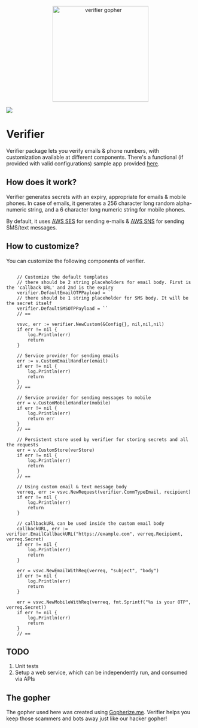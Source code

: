 <p align="center"><img src="https://repository-images.githubusercontent.com/214951539/5b1d4880-be23-11ea-956f-13b099260266" alt="verifier gopher" width="256px"/></p>

[![](https://godoc.org/github.com/nathany/looper?status.svg)](http://godoc.org/github.com/naughtygopher/verifier)

# Verifier

Verifier package lets you verify emails & phone numbers, with customization available at different components. There's a functional (if provided with valid configurations) sample app provided [here](https://github.com/naughtygopher/verifier/blob/master/cmd/main.go).

## How does it work?

Verifier generates secrets with an expiry, appropriate for emails & mobile phones. In case of emails,
it generates a 256 character long random alpha-numeric string, and a 6 character long numeric string
for mobile phones.

By default, it uses [AWS SES](https://aws.amazon.com/ses/) for sending e-mails & [AWS SNS](https://aws.amazon.com/sns/) for sending SMS/text messages.

## How to customize?

You can customize the following components of verifier.

```golang

    // Customize the default templates
    // there should be 2 string placeholders for email body. First is the 'callback URL' and 2nd is the expiry
    verifier.DefaultEmailOTPPayload = ``
    // there should be 1 string placeholder for SMS body. It will be the secret itself
    verifier.DefaultSMSOTPPayload = ``
    // ==

    vsvc, err := verifier.NewCustom(&Config{}, nil,nil,nil)
	if err != nil {
		log.Println(err)
		return
    }

    // Service provider for sending emails
    err := v.CustomEmailHandler(email)
	if err != nil {
        log.Println(err)
		return
    }
    // ==

    // Service provider for sending messages to mobile
	err = v.CustomMobileHandler(mobile)
	if err != nil {
        log.Println(err)
		return err
    }
    // ==

    // Persistent store used by verifier for storing secrets and all the requests
	err = v.CustomStore(verStore)
	if err != nil {
        log.Println(err)
		return
    }
    // ==

    // Using custom email & text message body
    verreq, err := vsvc.NewRequest(verifier.CommTypeEmail, recipient)
    if err != nil {
        log.Println(err)
        return
    }

    // callbackURL can be used inside the custom email body
    callbackURL, err := verifier.EmailCallbackURL("https://example.com", verreq.Recipient, verreq.Secret)
    if err != nil {
        log.Println(err)
        return
    }

    err = vsvc.NewEmailWithReq(verreq, "subject", "body")
    if err != nil {
        log.Println(err)
        return
    }

    err = vsvc.NewMobileWithReq(verreq, fmt.Sprintf("%s is your OTP", verreq.Secret))
    if err != nil {
        log.Println(err)
        return
    }
    // ==
```

## TODO

1. Unit tests
2. Setup a web service, which can be independently run, and consumed via APIs

## The gopher

The gopher used here was created using [Gopherize.me](https://gopherize.me/). Verifier helps you keep those scammers and bots away just like our hacker gopher!
